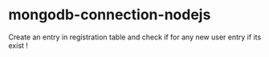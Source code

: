 # mongodb-connection-nodejs
 
Create an entry in registration table and check if for any new user entry if its exist !
